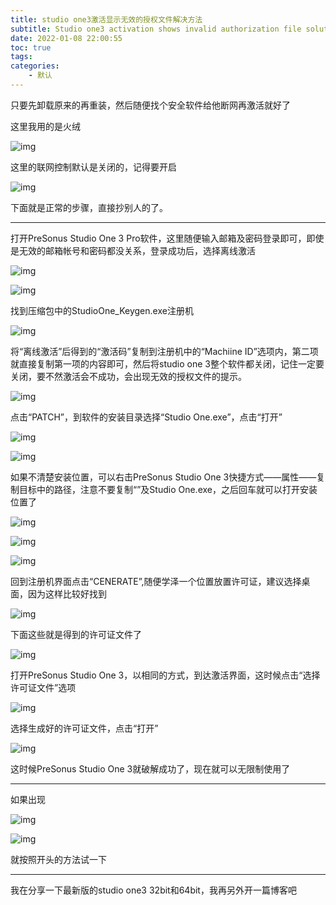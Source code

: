 ```yaml
---
title: studio one3激活显示无效的授权文件解决方法
subtitle: Studio one3 activation shows invalid authorization file solution
date: 2022-01-08 22:00:55
toc: true
tags: 
categories: 
    - 默认
---
```


只要先卸载原来的再重装，然后随便找个安全软件给他断网再激活就好了

这里我用的是火绒

![img](https://raw.githubusercontent.com/james-curtis/james-curtis.github.io/static/images/b5be7b57cdf64ce89af061f71370b92f.png)

这里的联网控制默认是关闭的，记得要开启

![img](https://raw.githubusercontent.com/james-curtis/james-curtis.github.io/static/images/ebda2b6c512f4830aa4d628a2d39e574.png)

下面就是正常的步骤，直接抄别人的了。

------

打开PreSonus Studio One 3 Pro软件，这里随便输入邮箱及密码登录即可，即使是无效的邮箱帐号和密码都没关系，登录成功后，选择离线激活

![img](https://raw.githubusercontent.com/james-curtis/james-curtis.github.io/static/images/a20145ce290c47b193f180fc0d38dcf7.png)

 ![img](https://raw.githubusercontent.com/james-curtis/james-curtis.github.io/static/images/0cdac53bf0b4485d99249cbae4bbcc3f.png)

找到压缩包中的StudioOne_Keygen.exe注册机

![img](https://raw.githubusercontent.com/james-curtis/james-curtis.github.io/static/images/a0f1e95f46064abea706af2064af0a5a.png)

将“离线激活”后得到的“激活码”复制到注册机中的“Machiine ID”选项内，第二项就直接复制第一项的内容即可，然后将studio one 3整个软件都关闭，记住一定要关闭，要不然激活会不成功，会出现无效的授权文件的提示。 

![img](https://raw.githubusercontent.com/james-curtis/james-curtis.github.io/static/images/ee7c904389904959997122272da86fa8.png)



点击“PATCH”，到软件的安装目录选择“Studio One.exe”，点击“打开”

![img](https://raw.githubusercontent.com/james-curtis/james-curtis.github.io/static/images/5900f6c0d8ca4d618b0b805c2dda7d78.png)

![img](https://raw.githubusercontent.com/james-curtis/james-curtis.github.io/static/images/30268809fc4548019e517792f49a23e9.png)

如果不清楚安装位置，可以右击PreSonus Studio One 3快捷方式——属性——复制目标中的路径，注意不要复制“”及Studio One.exe，之后回车就可以打开安装位置了

![img](https://raw.githubusercontent.com/james-curtis/james-curtis.github.io/static/images/51f2555398564dd6a7d71abd97a3e57e.png)

![img](https://raw.githubusercontent.com/james-curtis/james-curtis.github.io/static/images/dbce136528c2464599143ed3afa62290.png)

![img](https://raw.githubusercontent.com/james-curtis/james-curtis.github.io/static/images/6e639fc1ff3d44df8685682d364f1369.png)

回到注册机界面点击“CENERATE”,随便学泽一个位置放置许可证，建议选择桌面，因为这样比较好找到

![img](https://raw.githubusercontent.com/james-curtis/james-curtis.github.io/static/images/c05fc4d7bf5f4de486da80cc654ee3f3.png)

下面这些就是得到的许可证文件了

![img](https://raw.githubusercontent.com/james-curtis/james-curtis.github.io/static/images/acc972e8d4834d718158a20c20fa57f7.png) 

打开PreSonus Studio One 3，以相同的方式，到达激活界面，这时候点击“选择许可证文件”选项

![img](https://raw.githubusercontent.com/james-curtis/james-curtis.github.io/static/images/be476880eb5c4a1e94f85805cde440f1.png)

选择生成好的许可证文件，点击“打开”

![img](https://raw.githubusercontent.com/james-curtis/james-curtis.github.io/static/images/af69ae5fc0dc41bebbce167420fd3f31.png) 

这时候PreSonus Studio One 3就破解成功了，现在就可以无限制使用了

------

如果出现

![img](https://raw.githubusercontent.com/james-curtis/james-curtis.github.io/static/images/71a9c53d1b2d41bc9d970fede88b3293.png)

![img](https://raw.githubusercontent.com/james-curtis/james-curtis.github.io/static/images/c286ce7616fc424abafb77784908a3b7.png)

就按照开头的方法试一下 



------

我在分享一下最新版的studio one3 32bit和64bit，我再另外开一篇博客吧